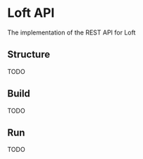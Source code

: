 # Loft API

The implementation of the REST API for Loft

## Structure

TODO

## Build

TODO

## Run

TODO